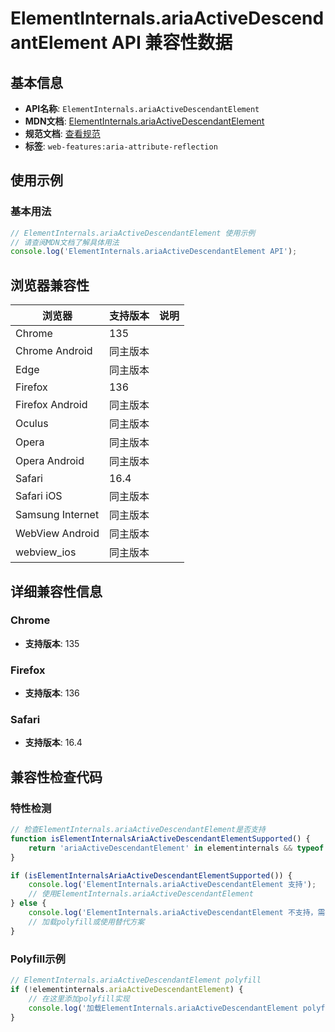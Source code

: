 # ElementInternals.ariaActiveDescendantElement API 兼容性数据

## 基本信息

- **API名称**: `ElementInternals.ariaActiveDescendantElement`
- **MDN文档**: [ElementInternals.ariaActiveDescendantElement](https://developer.mozilla.org/docs/Web/API/ElementInternals/ariaActiveDescendantElement)
- **规范文档**: [查看规范](https://w3c.github.io/aria/#dom-ariamixin-ariaactivedescendantelement)
- **标签**: `web-features:aria-attribute-reflection`

## 使用示例

### 基本用法

```javascript
// ElementInternals.ariaActiveDescendantElement 使用示例
// 请查阅MDN文档了解具体用法
console.log('ElementInternals.ariaActiveDescendantElement API');
```

## 浏览器兼容性

| 浏览器 | 支持版本 | 说明 |
|--------|----------|------|
| Chrome | 135 |  |
| Chrome Android | 同主版本 |  |
| Edge | 同主版本 |  |
| Firefox | 136 |  |
| Firefox Android | 同主版本 |  |
| Oculus | 同主版本 |  |
| Opera | 同主版本 |  |
| Opera Android | 同主版本 |  |
| Safari | 16.4 |  |
| Safari iOS | 同主版本 |  |
| Samsung Internet | 同主版本 |  |
| WebView Android | 同主版本 |  |
| webview_ios | 同主版本 |  |

## 详细兼容性信息

### Chrome

- **支持版本**: 135

### Firefox

- **支持版本**: 136

### Safari

- **支持版本**: 16.4

## 兼容性检查代码

### 特性检测

```javascript
// 检查ElementInternals.ariaActiveDescendantElement是否支持
function isElementInternalsAriaActiveDescendantElementSupported() {
    return 'ariaActiveDescendantElement' in elementinternals && typeof elementinternals.ariaActiveDescendantElement === 'function';
}

if (isElementInternalsAriaActiveDescendantElementSupported()) {
    console.log('ElementInternals.ariaActiveDescendantElement 支持');
    // 使用ElementInternals.ariaActiveDescendantElement
} else {
    console.log('ElementInternals.ariaActiveDescendantElement 不支持，需要polyfill');
    // 加载polyfill或使用替代方案
}
```

### Polyfill示例

```javascript
// ElementInternals.ariaActiveDescendantElement polyfill
if (!elementinternals.ariaActiveDescendantElement) {
    // 在这里添加polyfill实现
    console.log('加载ElementInternals.ariaActiveDescendantElement polyfill');
}
```

